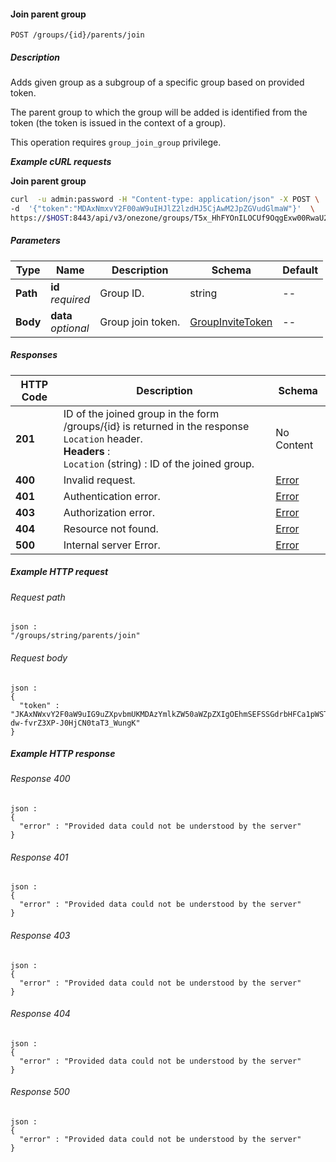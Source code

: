 
<a name="join_parent_group"></a>
#### Join parent group
```
POST /groups/{id}/parents/join
```


##### Description
Adds given group as a subgroup of a specific group based on provided token.

The parent group to which the group will be added is identified from the token
(the token is issued in the context of a group).

This operation requires `group_join_group` privilege.

***Example cURL requests***

**Join parent group**

```bash
curl  -u admin:password -H "Content-type: application/json" -X POST \
-d  '{"token":"MDAxNmxvY2F00aW9uIHJlZ2lzdHJ5CjAwM2JpZGVudGlmaW"}'  \
https://$HOST:8443/api/v3/onezone/groups/T5x_HhFYOnILOCUf9OqgExw00RwaU2MXT5122o/parents/join
```


##### Parameters

|Type|Name|Description|Schema|Default|
|---|---|---|---|---|
|**Path**|**id**  <br>*required*|Group ID.|string|--|
|**Body**|**data**  <br>*optional*|Group join token.|[GroupInviteToken](../definitions/GroupInviteToken.md#groupinvitetoken)|--|


##### Responses

|HTTP Code|Description|Schema|
|---|---|---|
|**201**|ID of the joined group in the form /groups/{id} is returned in the response `Location` header.  <br>**Headers** :   <br>`Location` (string) : ID of the joined group.|No Content|
|**400**|Invalid request.|[Error](../definitions/Error.md#error)|
|**401**|Authentication error.|[Error](../definitions/Error.md#error)|
|**403**|Authorization error.|[Error](../definitions/Error.md#error)|
|**404**|Resource not found.|[Error](../definitions/Error.md#error)|
|**500**|Internal server Error.|[Error](../definitions/Error.md#error)|


##### Example HTTP request

###### Request path
```
json :
"/groups/string/parents/join"
```


###### Request body
```
json :
{
  "token" : "JKAxNWxvY2F0aW9uIG9uZXpvbmUKMDAzYmlkZW50aWZpZXIgOEhmSEFSSGdrbHFCa1pWSTRsNk1CVHZTU3Z0OThwcHA2OTQ4czhRN1NPawowMDFhY2lkIHRpbWUgPCAxNDk2MTQwMTQ0CjAwMmZzaWduYXR1cmUg88OIBmav38YI0Z2-dw-fvrZ3XP-J0HjCN0taT3_WungK"
}
```


##### Example HTTP response

###### Response 400
```
json :
{
  "error" : "Provided data could not be understood by the server"
}
```


###### Response 401
```
json :
{
  "error" : "Provided data could not be understood by the server"
}
```


###### Response 403
```
json :
{
  "error" : "Provided data could not be understood by the server"
}
```


###### Response 404
```
json :
{
  "error" : "Provided data could not be understood by the server"
}
```


###### Response 500
```
json :
{
  "error" : "Provided data could not be understood by the server"
}
```



